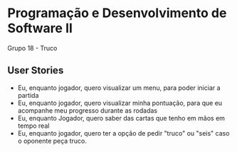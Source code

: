 # Programação e Desenvolvimento de Software II

Grupo 18 - Truco

## User Stories ## 

* Eu, enquanto jogador, quero visualizar um menu, para poder iniciar a partida 
* Eu, enquanto jogador, quero visualizar minha pontuação, para que eu acompanhe meu progresso durante as rodadas
* Eu, enquanto Jogador, quero saber das cartas que tenho em mãos em tempo real
* Eu, enquanto jogador, quero ter a opção de pedir "truco" ou "seis" caso o oponente peça truco.
